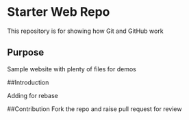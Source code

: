 # Starter Web Repo

This repository is for showing how Git and GitHub work

## Purpose

Sample website with plenty of files for demos

##Introduction

Adding for rebase

##Contribution
Fork the repo and raise pull request for review